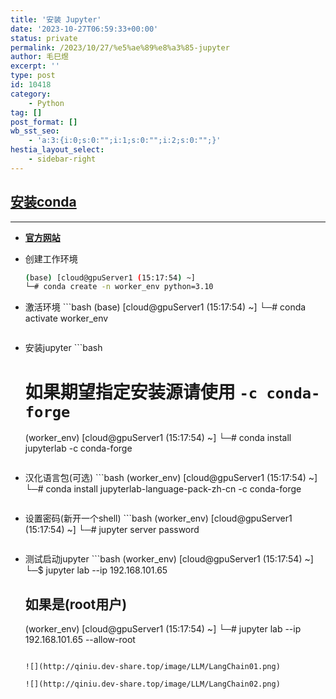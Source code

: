 ```yaml
---
title: '安装 Jupyter'
date: '2023-10-27T06:59:33+00:00'
status: private
permalink: /2023/10/27/%e5%ae%89%e8%a3%85-jupyter
author: 毛巳煜
excerpt: ''
type: post
id: 10418
category:
    - Python
tag: []
post_format: []
wb_sst_seo:
    - 'a:3:{i:0;s:0:"";i:1;s:0:"";i:2;s:0:"";}'
hestia_layout_select:
    - sidebar-right
---
```

**[安装conda](http://www.dev-share.top/2023/10/26/%e5%ae%89%e8%a3%85miniconda/ "安装conda")**
-----------------------------------------------------------------------------------------

- - - - - -

- **[官方网站](https://jupyter.org/install "官方网站")**
- 创建工作环境
  
  ```bash
  (base) [cloud@gpuServer1 (15:17:54) ~]
  └─# conda create -n worker_env python=3.10
  
  
  ```
- 激活环境 ```bash
  (base) [cloud@gpuServer1 (15:17:54) ~]
  └─# conda activate worker_env
  
  
  ```
- 安装jupyter ```bash
  # 如果期望指定安装源请使用 `-c conda-forge`
  (worker_env) [cloud@gpuServer1 (15:17:54) ~]
  └─# conda install jupyterlab -c conda-forge
  
  
  ```
- 汉化语言包(可选) ```bash
  (worker_env) [cloud@gpuServer1 (15:17:54) ~]
  └─# conda install jupyterlab-language-pack-zh-cn -c conda-forge
  
  ```
- 设置密码(新开一个shell) ```bash
  (worker_env) [cloud@gpuServer1 (15:17:54) ~]
  └─# jupyter server password
  
  ```
- 测试启动jupyter ```bash
  (worker_env) [cloud@gpuServer1 (15:17:54) ~]
  └─$ jupyter lab --ip 192.168.101.65
  
  ## 如果是(root用户)
  (worker_env) [cloud@gpuServer1 (15:17:54) ~]
  └─# jupyter lab --ip 192.168.101.65 --allow-root
  
  
  ```
  
  ![](http://qiniu.dev-share.top/image/LLM/LangChain01.png)
  
  ![](http://qiniu.dev-share.top/image/LLM/LangChain02.png)